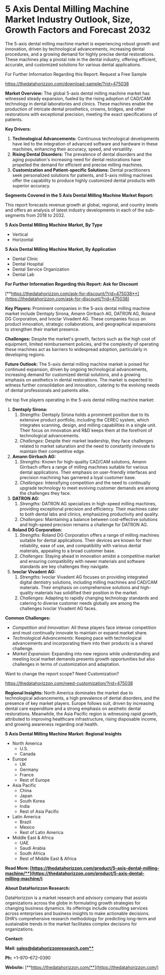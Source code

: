 ﻿# **5 Axis Dental Milling Machine Market Industry Outlook, Size, Growth Factors and Forecast 2032**

The 5-axis dental milling machine market is experiencing robust growth and innovation, driven by technological advancements, increasing dental procedures, and a growing demand for highly precise dental restorations. These machines play a pivotal role in the dental industry, offering efficient, accurate, and customized solutions for various dental applications.

For Further Information Regarding this Report: Request a Free Sample

<https://thedatahorizzon.com/download-sample/?rid=475038>

**Market Overview:** The global 5-axis dental milling machine market has witnessed steady expansion, fueled by the rising adoption of CAD/CAM technology in dental laboratories and clinics. These machines enable the production of intricate dental prosthetics, crowns, bridges, and other restorations with exceptional precision, meeting the exact specifications of patients.

**Key Drivers:**

1. **Technological Advancements:** Continuous technological developments have led to the integration of advanced software and hardware in these machines, enhancing their accuracy, speed, and versatility.
1. **Rising Dental Disorders:** The prevalence of dental disorders and the aging population's increasing need for dental restorations have propelled the demand for efficient and precise milling machines.
1. **Customization and Patient-specific Solutions:** Dental practitioners seek personalized solutions for patients, and 5-axis milling machines offer the capability to produce highly customized dental products with superior accuracy.

**Segments Covered in the 5 Axis Dental Milling Machine Market Report:**

This report forecasts revenue growth at global, regional, and country levels and offers an analysis of latest industry developments in each of the sub-segments from 2018 to 2032.

**5 Axis Dental Milling Machine Market, By Type**

- Vertical
- Horizontal

**5 Axis Dental Milling Machine Market, By Application**

- Dental Clinic
- Dental Hospital
- Dental Service Organization
- Dental Lab

**For Further Information Regarding this Report: Ask for Discount**

[**https://thedatahorizzon.com/ask-for-discount/?rid=475038**](https://thedatahorizzon.com/ask-for-discount/?rid=475038)

**Key Players:** Prominent companies in the 5-axis dental milling machine market include Dentsply Sirona, Amann Girrbach AG, DATRON AG, Roland DG Corporation, and Ivoclar Vivadent AG. These companies focus on product innovation, strategic collaborations, and geographical expansions to strengthen their market presence.

**Challenges:** Despite the market's growth, factors such as the high cost of equipment, limited reimbursement policies, and the complexity of operating these machines act as barriers to widespread adoption, particularly in developing regions.

**Future Outlook:** The 5-axis dental milling machine market is poised for continued expansion, driven by ongoing technological advancements, increasing demand for customized dental solutions, and a growing emphasis on aesthetics in dental restorations. The market is expected to witness further consolidation and innovation, catering to the evolving needs of dental professionals and patients alike.



the top five players operating in the 5-axis dental milling machine market:

1. **Dentsply Sirona:**
   1. *Strengths:* Dentsply Sirona holds a prominent position due to its extensive product portfolio, including the CEREC system, which integrates scanning, design, and milling capabilities in a single unit. Their focus on innovation and R&D keeps them at the forefront of technological advancements.
   1. *Challenges:* Despite their market leadership, they face challenges related to market saturation and the need to constantly innovate to maintain their competitive edge.
1. **Amann Girrbach AG:**
   1. *Strengths:* Known for high-quality CAD/CAM solutions, Amann Girrbach offers a range of milling machines suitable for various dental applications. Their emphasis on user-friendly interfaces and precision machining has garnered a loyal customer base.
   1. *Challenges:* Intensifying competition and the need to continually upgrade technology to meet evolving customer demands are among the challenges they face.
1. **DATRON AG:**
   1. *Strengths:* DATRON AG specializes in high-speed milling machines, providing exceptional precision and efficiency. Their machines cater to both dental labs and clinics, emphasizing productivity and quality.
   1. *Challenges:* Maintaining a balance between cost-effective solutions and high-speed precision remains a challenge for DATRON AG.
1. **Roland DG Corporation:**
   1. *Strengths:* Roland DG Corporation offers a range of milling machines suitable for dental applications. Their devices are known for their reliability, ease of use, and compatibility with various dental materials, appealing to a broad customer base.
   1. *Challenges:* Staying ahead in innovation amidst a competitive market and ensuring compatibility with newer materials and software standards are key challenges they navigate.
1. **Ivoclar Vivadent AG:**
   1. *Strengths:* Ivoclar Vivadent AG focuses on providing integrated digital dentistry solutions, including milling machines and CAD/CAM materials. Their emphasis on comprehensive solutions and high-quality materials has solidified their position in the market.
   1. *Challenges:* Adapting to rapidly changing technology standards and catering to diverse customer needs globally are among the challenges Ivoclar Vivadent AG faces.

**Common Challenges:**

- *Competition and Innovation:* All these players face intense competition and must continually innovate to maintain or expand market share.
- *Technological Advancements:* Keeping pace with technological advancements and incorporating them into their products is a shared challenge.
- *Market Expansion:* Expanding into new regions while understanding and meeting local market demands presents growth opportunities but also challenges in terms of customization and adaptation.

Want to change the report scope? Need Customization?

<https://thedatahorizzon.com/need-customization/?rid=475038>

**Regional Insights:** North America dominates the market due to technological advancements, a high prevalence of dental disorders, and the presence of key market players. Europe follows suit, driven by increasing dental care expenditure and a strong emphasis on aesthetic dental restorations. Meanwhile, the Asia Pacific region is witnessing rapid growth, attributed to improving healthcare infrastructure, rising disposable income, and growing awareness regarding oral health.

**5 Axis Dental Milling Machine Market: Regional Insights**

- North America
  - U.S.
  - Canada
- Europe
  - UK
  - Germany
  - France
  - Rest of Europe
- Asia Pacific
  - China
  - Japan
  - South Korea
  - India
  - Rest of Asia Pacific
- Latin America
  - Brazil
  - Mexico
  - Rest of Latin America
- Middle East & Africa
  - UAE
  - Saudi Arabia
  - South Africa
  - Rest of Middle East & Africa

**Read More: [https://thedatahorizzon.com/product/5-axis-dental-milling-machine/**](https://thedatahorizzon.com/product/5-axis-dental-milling-machine/)**

**About DataHorizzon Research:**

DataHorizzon is a market research and advisory company that assists organizations across the globe in formulating growth strategies for changing business dynamics. Its offerings include consulting services across enterprises and business insights to make actionable decisions. DHR’s comprehensive research methodology for predicting long-term and sustainable trends in the market facilitates complex decisions for organizations.

**Contact:**

**Mail: [sales@datahorizzonresearch.com**](mailto:sales@datahorizzonresearch.com)**

**Ph:** +1–970–672–0390

**Website:** [**https://thedatahorizzon.com/**](https://thedatahorizzon.com/)

